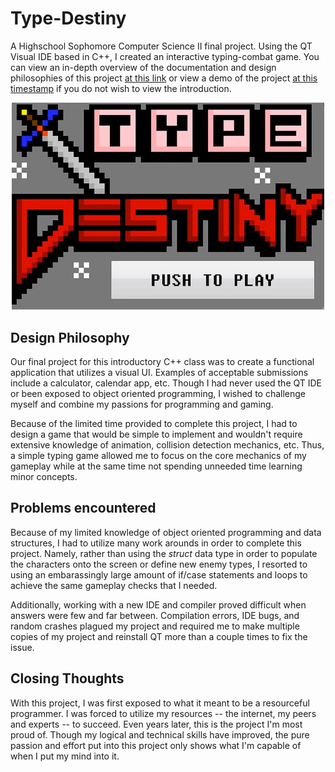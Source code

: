 # Type-Destiny
A Highschool Sophomore Computer Science II final project. Using the QT Visual IDE based in C++, I created an interactive typing-combat game. You can view an in-depth overview of the documentation and design philosophies of this project [at this link](https://www.youtube.com/watch?v=jg_Cd2k9jVw "Documentation") or view a demo of the project [at this timestamp](https://youtu.be/jg_Cd2k9jVw?t=171) if you do not wish to view the introduction.

<p align="center">
  <img src="Images/type.PNG"; width="500px"; height="auto"; />
</p>

## Design Philosophy
Our final project for this  introductory C++ class was to create a functional application that utilizes a visual UI. Examples of acceptable submissions include a calculator, calendar app, etc. Though I had never used the QT IDE or been exposed to object oriented programming, I wished to challenge myself and combine my passions for programming and gaming. 

Because of the limited time provided to complete this project, I had to design a game that would be simple to implement and wouldn't require extensive knowledge of animation, collision detection mechanics, etc. Thus, a simple typing game allowed me to focus on the core mechanics of my gameplay while at the same time not spending unneeded time learning minor concepts.

## Problems encountered
Because of my limited knowledge of object oriented programming and data structures, I had to utilize many work arounds in order to complete this project. Namely, rather than using the *struct* data type in order to populate the characters onto the screen or define new enemy types, I resorted to using an embarassingly large amount of if/case statements and loops to achieve the same gameplay checks that I needed.

Additionally, working with a new IDE and compiler proved difficult when answers were few and far between. Compilation errors, IDE bugs, and random crashes plagued my project and required me to make multiple copies of my project and reinstall QT more than a couple times to fix the issue. 

## Closing Thoughts
With this project, I was first exposed to what it meant to be a resourceful programmer. I was forced to utilize my resources -- the internet, my peers and experts -- to succeed. Even years later, this is the project I'm most proud of. Though my logical and technical skills have improved, the pure passion and effort put into this project only shows what I'm capable of when I put my mind into it.

